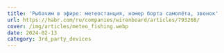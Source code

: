 ```yaml
---
title: 'Рыбачим в эфире: метеостанция, номер борта самолёта, звонок'
url: https://habr.com/ru/companies/wirenboard/articles/793268/
cover: /img/articles/meteo_fishing.webp
date: 2024-02-13
category: 3rd_party_devices
---
```

